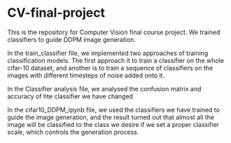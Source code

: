 # CV-final-project
This is the repository for Computer Vision final course project. We trained classifiers to guide DDPM image generation. 

In the train_classifier file, we implemented two approaches of training classification models. The first approach it to train a classifier on the whole cifar-10 dataset, and another is to train a sequence of classifiers on the images with different timesteps of noise added onto it. 

In the Classifier analysis file, we analysed the confusion matrix and accuracy of hte classifier we have changed

In the cifar10_DDPM_ipynb file, we used the classifiers we have trained to guide the image generation, and the result turned out that almost all the image will be classified to the class we desire if we set a proper classifier scale, which controls the generation process. 
